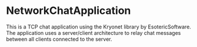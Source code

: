 # NetworkChatApplication
This is a TCP chat application using the Kryonet library by EsotericSoftware. The application uses a server/client architecture to relay chat messages between all clients connected to the server.
